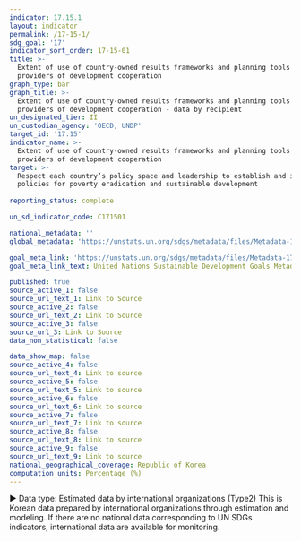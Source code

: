 ```yaml
---
indicator: 17.15.1
layout: indicator
permalink: /17-15-1/
sdg_goal: '17'
indicator_sort_order: 17-15-01
title: >-
  Extent of use of country-owned results frameworks and planning tools by
  providers of development cooperation
graph_type: bar
graph_title: >-
  Extent of use of country-owned results frameworks and planning tools by
  providers of development cooperation - data by recipient
un_designated_tier: II
un_custodian_agency: 'OECD, UNDP'
target_id: '17.15'
indicator_name: >-
  Extent of use of country-owned results frameworks and planning tools by
  providers of development cooperation
target: >-
  Respect each country’s policy space and leadership to establish and implement
  policies for poverty eradication and sustainable development
  
reporting_status: complete

un_sd_indicator_code: C171501

national_metadata: ''
global_metadata: 'https://unstats.un.org/sdgs/metadata/files/Metadata-17-15-01.pdf'

goal_meta_link: 'https://unstats.un.org/sdgs/metadata/files/Metadata-17-15-01.pdf'
goal_meta_link_text: United Nations Sustainable Development Goals Metadata (pdf 468kB)

published: true
source_active_1: false
source_url_text_1: Link to Source
source_active_2: false
source_url_text_2: Link to Source
source_active_3: false
source_url_3: Link to Source
data_non_statistical: false

data_show_map: false
source_active_4: false
source_url_text_4: Link to source
source_active_5: false
source_url_text_5: Link to source
source_active_6: false
source_url_text_6: Link to source
source_active_7: false
source_url_text_7: Link to source
source_active_8: false
source_url_text_8: Link to source
source_active_9: false
source_url_text_9: Link to source
national_geographical_coverage: Republic of Korea
computation_units: Percentage (%)
---
```

▶ Data type: Estimated data by international organizations (Type2) This is Korean data prepared by international organizations through estimation and modeling. If there are no national data corresponding to UN SDGs indicators, international data are available for monitoring.
